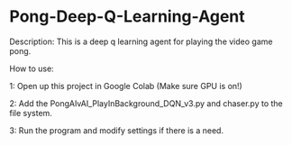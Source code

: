 # Pong-Deep-Q-Learning-Agent
 
Description: This is a deep q learning agent for playing the video game pong.

How to use:

1: Open up this project in Google Colab (Make sure GPU is on!)

2: Add the PongAIvAI_PlayInBackground_DQN_v3.py and chaser.py to the file system.

3: Run the program and modify settings if there is a need.